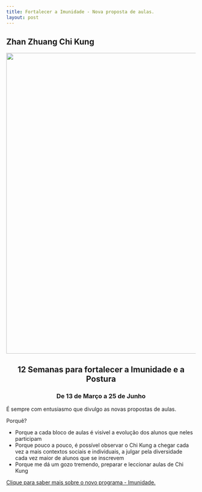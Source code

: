 ```yaml
---
title: Fortalecer a Imunidade - Nova proposta de aulas.
layout: post
---
```

## Zhan Zhuang Chi Kung 

<p align="center"><img src="http://lourencoazevedo.com/imagens/imunidade.jpg" style="width: 800px"></p>

<h2 style="text-align: center;">
  12 Semanas para fortalecer a Imunidade e a Postura
</h2>

<h3 style="text-align: center;">
  De 13 de Março a 25 de Junho
</h3>

É sempre com entusiasmo que divulgo as novas propostas de aulas. 

Porquê?

+ Porque a cada bloco de aulas é visível a evolução dos alunos que neles participam
+ Porque pouco a pouco, é possível observar o Chi Kung a chegar cada vez a mais contextos sociais e individuais, a julgar pela diversidade cada vez maior de alunos que se inscrevem
+ Porque me dá um gozo tremendo, preparar e leccionar aulas de Chi Kung

[Clique para saber mais sobre o novo programa - Imunidade.](http://lourencoazevedo.com/imunidade.html)
